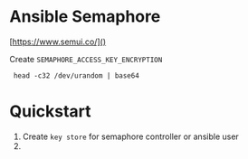 # Ansible Semaphore

[https://www.semui.co/]()


Create `SEMAPHORE_ACCESS_KEY_ENCRYPTION`

```shell
 head -c32 /dev/urandom | base64
```

# Quickstart

1. Create `key store` for semaphore controller or ansible user
2. 